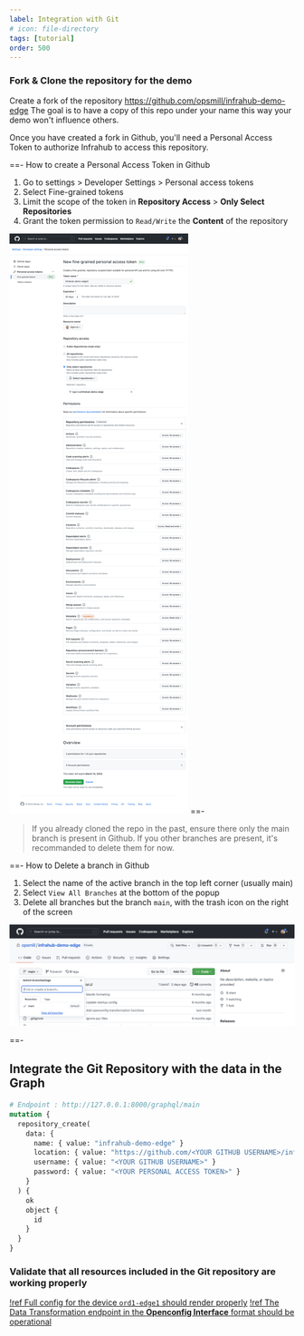 ```yaml
---
label: Integration with Git
# icon: file-directory
tags: [tutorial]
order: 500
---
```


### Fork & Clone the repository for the demo

Create a fork of the repository https://github.com/opsmill/infrahub-demo-edge
The goal is to have a copy of this repo under your name this way your demo won't influence others.

Once you have created a fork in Github, you'll need a Personal Access Token to authorize Infrahub to access this repository.

==- How to create a Personal Access Token in Github

  1. Go to settings > Developer Settings > Personal access tokens
  2. Select Fine-grained tokens
  3. Limit the scope of the token in **Repository Access** > **Only Select Repositories**
  4. Grant the token permission to `Read/Write` the **Content** of the repository

  ![Fine-Grained Token](../media/github_fined_grain_access_token_setup.png)
==-


> If you already cloned the repo in the past, ensure there only the main branch is present in Github.
If you other branches are present, it's recommanded to delete them for now.

==- How to Delete a branch in Github

  1. Select the name of the active branch in the top left corner (usually main)
  2. Select `View All Branches` at the bottom of the popup
  3. Delete all branches but the branch `main`, with the trash icon on the right of the screen

  ![View all Branches](../media/github_view_all_branches.png)

==-


## Integrate the Git Repository with the data in the Graph


```graphql
# Endpoint : http://127.0.0.1:8000/graphql/main
mutation {
  repository_create(
    data: {
      name: { value: "infrahub-demo-edge" }
      location: { value: "https://github.com/<YOUR GITHUB USERNAME>/infrahub-demo-edge.git" }
      username: { value: "<YOUR GITHUB USERNAME>" }
      password: { value: "<YOUR PERSONAL ACCESS TOKEN>" }
    }
  ) {
    ok
    object {
      id
    }
  }
}
```

### Validate that all resources included in the Git repository are working properly

[!ref Full config for the device `ord1-edge1` should render properly](http://localhost:8000/rfile/device_startup?device=ord1-edge1)
[!ref The Data Transformation endpoint in the **Openconfig Interface** format should be operational](http://localhost:8000/transform/openconfig/interfaces?device=ord1-edge1)
